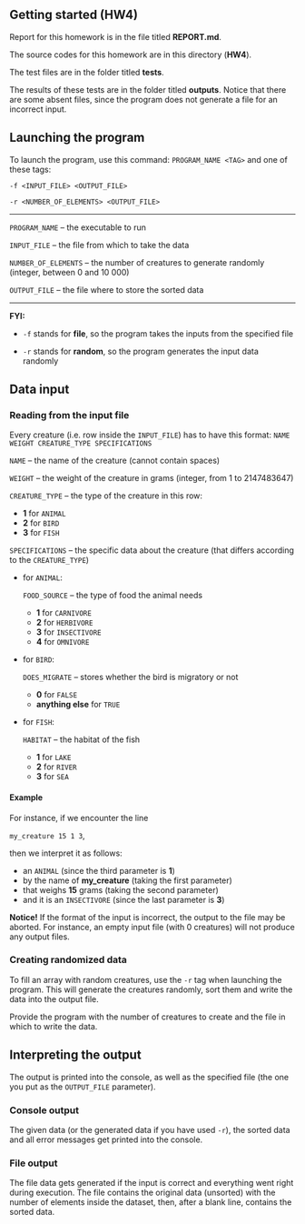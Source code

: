 ## Getting started (HW4)

Report for this homework is in the file titled **REPORT.md**.

The source codes for this homework are in this directory (**HW4**).

The test files are in the folder titled **tests**.

The results of these tests are in the folder titled **outputs**. Notice that there are some absent files, since the program does not generate a file for an incorrect input.



## Launching the program

To launch the program, use this command: ```PROGRAM_NAME <TAG>```
and one of these tags:

```-f <INPUT_FILE> <OUTPUT_FILE>```

```-r <NUMBER_OF_ELEMENTS> <OUTPUT_FILE>```

<hr>

```PROGRAM_NAME``` – the executable to run

```INPUT_FILE``` – the file from which to take the data

```NUMBER_OF_ELEMENTS``` – the number of creatures to generate randomly (integer, between 0 and 10 000)

```OUTPUT_FILE```  – the file where to store the sorted data

<hr>

**FYI:**

* ```-f``` stands for **file**, so the program takes the inputs from the specified file

* ```-r``` stands for **random**, so the program generates the input data randomly


## Data input

### Reading from the input file

Every creature (i.e. row inside the ```INPUT_FILE```) has to have this format: ```NAME WEIGHT CREATURE_TYPE SPECIFICATIONS```

```NAME``` – the name of the creature (cannot contain spaces)

```WEIGHT``` – the weight of the creature in grams (integer, from 1 to 2147483647)

```CREATURE_TYPE``` – the type of the creature in this row:
* **1** for ```ANIMAL```
* **2** for ```BIRD```
* **3** for ```FISH```

```SPECIFICATIONS``` – the specific data about the creature (that differs according to the ```CREATURE_TYPE```)

* for ```ANIMAL```:

    ```FOOD_SOURCE``` – the type of food the animal needs
  * **1** for ```CARNIVORE```
  * **2** for ```HERBIVORE```
  * **3** for ```INSECTIVORE```
  * **4** for ```OMNIVORE```

* for ```BIRD```:

  ```DOES_MIGRATE``` – stores whether the bird is migratory or not
  * **0** for ```FALSE```
  * **anything else** for ```TRUE```

* for ```FISH```:

  ```HABITAT``` – the habitat of the fish
  * **1** for ```LAKE```
  * **2** for ```RIVER```
  * **3** for ```SEA```

#### Example
For instance, if we encounter the line

```my_creature 15 1 3```,

then we interpret it as follows:
* an ```ANIMAL``` (since the third parameter is **1**)
* by the name of **my_creature** (taking the first parameter)
* that weighs **15** grams (taking the second parameter)
* and it is an ```INSECTIVORE``` (since the last parameter is **3**)

**Notice!** If the format of the input is incorrect, the output to the file may be aborted. For instance, an empty input file (with 0 creatures) will not produce any output files.

### Creating randomized data

To fill an array with random creatures, use the ```-r``` tag when launching the program. This will generate the creatures randomly, sort them and write the data into the output file.

Provide the program with the number of creatures to create and the file in which to write the data.


## Interpreting the output

The output is printed into the console, as well as the specified file (the one you put as the ```OUTPUT_FILE``` parameter).

### Console output

The given data (or the generated data if you have used ```-r```), the sorted data and all error messages get printed into the console.

### File output

The file data gets generated if the input is correct and everything went right during execution. The file contains the original data (unsorted) with the number of elements inside the dataset, then, after a blank line, contains the sorted data.
